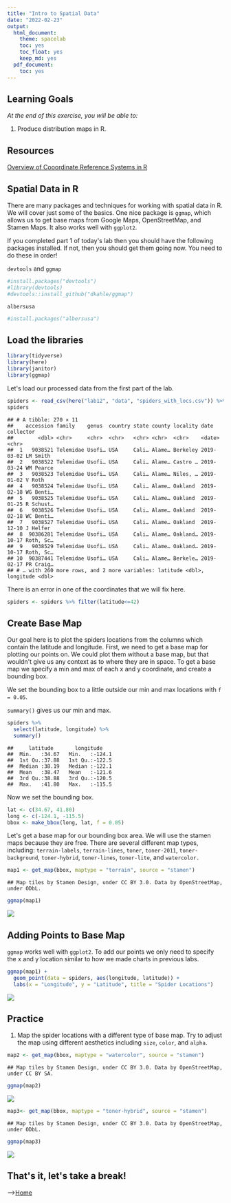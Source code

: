 ```yaml
---
title: "Intro to Spatial Data"
date: "2022-02-23"
output:
  html_document: 
    theme: spacelab
    toc: yes
    toc_float: yes
    keep_md: yes
  pdf_document:
    toc: yes
---
```


## Learning Goals
*At the end of this exercise, you will be able to:*  
1. Produce distribution maps in R.  
 
## Resources
[Overview of Cooordinate Reference Systems in R](https://www.nceas.ucsb.edu/~frazier/RSpatialGuides/OverviewCoordinateReferenceSystems.pdf)

## Spatial Data in R
There are many packages and techniques for working with spatial data in R. We will cover just some of the basics. One nice package is `ggmap`, which allows us to get base maps from Google Maps, OpenStreetMap, and Stamen Maps. It also works well with `ggplot2`.  

If you completed part 1 of today's lab then you should have the following packages installed. If not, then you should get them going now. You need to do these in order!  


`devtools` and `ggmap`

```r
#install.packages("devtools")
#library(devtools)
#devtools::install_github("dkahle/ggmap")
```

`albersusa`

```r
#install.packages("albersusa")
```

## Load the libraries

```r
library(tidyverse)
library(here)
library(janitor)
library(ggmap)
```

Let's load our processed data from the first part of the lab.

```r
spiders <- read_csv(here("lab12", "data", "spiders_with_locs.csv")) %>% clean_names()
spiders
```

```
## # A tibble: 270 × 11
##    accession family    genus  country state county locality date       collector
##        <dbl> <chr>     <chr>  <chr>   <chr> <chr>  <chr>    <date>     <chr>    
##  1   9038521 Telemidae Usofi… USA     Cali… Alame… Berkeley 2019-03-02 LM Smith 
##  2   9038522 Telemidae Usofi… USA     Cali… Alame… Castro … 2019-03-24 WM Pearce
##  3   9038523 Telemidae Usofi… USA     Cali… Alame… Niles, … 2019-01-02 V Roth   
##  4   9038524 Telemidae Usofi… USA     Cali… Alame… Oakland  2019-02-18 WG Benti…
##  5   9038525 Telemidae Usofi… USA     Cali… Alame… Oakland  2019-01-25 R Schust…
##  6   9038526 Telemidae Usofi… USA     Cali… Alame… Oakland  2019-02-18 WC Benti…
##  7   9038527 Telemidae Usofi… USA     Cali… Alame… Oakland  2019-12-10 J Helfer 
##  8  90386281 Telemidae Usofi… USA     Cali… Alame… Oakland… 2019-10-17 Roth, Sc…
##  9   9038529 Telemidae Usofi… USA     Cali… Alame… Oakland… 2019-10-17 Roth, Sc…
## 10  90387441 Telemidae Usofi… USA     Cali… Alame… Berkele… 2019-02-17 PR Craig…
## # … with 260 more rows, and 2 more variables: latitude <dbl>, longitude <dbl>
```

There is an error in one of the coordinates that we will fix here.

```r
spiders <- spiders %>% filter(latitude<=42)
```

## Create Base Map
Our goal here is to plot the spiders locations from the columns which contain the latitude and longitude. First, we need to get a base map for plotting our points on. We could plot them without a base map, but that wouldn't give us any context as to where they are in space. To get a base map we specify a min and max of each x and y coordinate, and create a bounding box.  

We set the bounding box to a little outside our min and max locations with `f = 0.05`.    

`summary()` gives us our min and max.

```r
spiders %>% 
  select(latitude, longitude) %>% 
  summary()
```

```
##     latitude       longitude     
##  Min.   :34.67   Min.   :-124.1  
##  1st Qu.:37.88   1st Qu.:-122.5  
##  Median :38.19   Median :-122.1  
##  Mean   :38.47   Mean   :-121.6  
##  3rd Qu.:38.88   3rd Qu.:-120.5  
##  Max.   :41.80   Max.   :-115.5
```

Now we set the bounding box.

```r
lat <- c(34.67, 41.80)
long <- c(-124.1, -115.5)
bbox <- make_bbox(long, lat, f = 0.05) 
```

Let's get a base map for our bounding box area. We will use the stamen maps because they are free. There are several different map types, including: `terrain-labels`, `terrain-lines`, `toner`, `toner-2011`, `toner-background`, `toner-hybrid`, `toner-lines`, `toner-lite`, and `watercolor.`

```r
map1 <- get_map(bbox, maptype = "terrain", source = "stamen")
```

```
## Map tiles by Stamen Design, under CC BY 3.0. Data by OpenStreetMap, under ODbL.
```


```r
ggmap(map1)
```

![](lab12_2_files/figure-html/unnamed-chunk-9-1.png)<!-- -->

## Adding Points to Base Map
`ggmap` works well with `ggplot2`. To add our points we only need to specify the x and y location similar to how we made charts in previous labs. 

```r
ggmap(map1) + 
  geom_point(data = spiders, aes(longitude, latitude)) +
  labs(x = "Longitude", y = "Latitude", title = "Spider Locations")
```

![](lab12_2_files/figure-html/unnamed-chunk-10-1.png)<!-- -->

## Practice
1. Map the spider locations with a different type of base map. Try to adjust the map using different aesthetics including `size`, `color`, and `alpha`.

```r
map2 <- get_map(bbox, maptype = "watercolor", source = "stamen")
```

```
## Map tiles by Stamen Design, under CC BY 3.0. Data by OpenStreetMap, under CC BY SA.
```

```r
ggmap(map2)
```

![](lab12_2_files/figure-html/unnamed-chunk-11-1.png)<!-- -->


```r
map3<- get_map(bbox, maptype = "toner-hybrid", source = "stamen")
```

```
## Map tiles by Stamen Design, under CC BY 3.0. Data by OpenStreetMap, under ODbL.
```

```r
ggmap(map3)
```

![](lab12_2_files/figure-html/unnamed-chunk-12-1.png)<!-- -->


## That's it, let's take a break!   

-->[Home](https://jmledford3115.github.io/datascibiol/)
